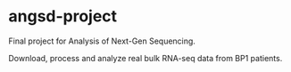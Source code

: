 # angsd-project
Final project for Analysis of Next-Gen Sequencing.

Download, process and analyze real bulk RNA-seq data from BP1 patients.
